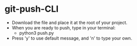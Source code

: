 # git-push-CLI

- Download the file and place it at the root of your project. 
- When you are ready to push, type in your terminal: 
  - python3 push.py
- Press 'y' to use default message, and 'n' to type your own. 
